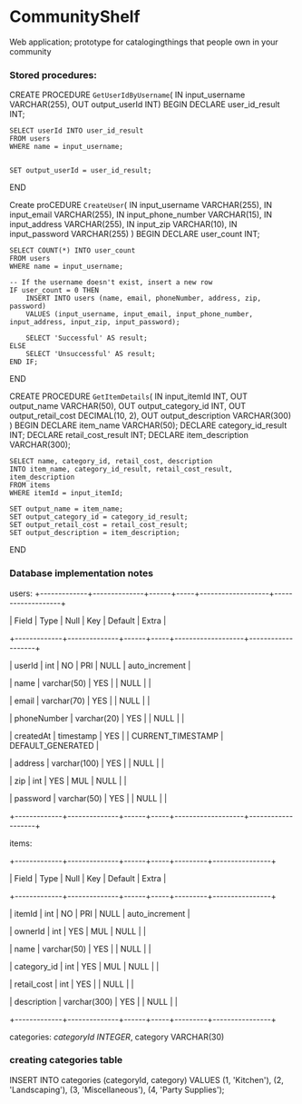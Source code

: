 # CommunityShelf
Web application; prototype for catalogingthings that people own in  your community

### Stored procedures:
CREATE PROCEDURE `GetUserIdByUsername`( IN input_username VARCHAR(255), OUT output_userId INT)
BEGIN
    DECLARE user_id_result INT;


    SELECT userId INTO user_id_result
    FROM users
    WHERE name = input_username;


    SET output_userId = user_id_result;
END 

Create proCEDURE `CreateUser`(
    IN input_username VARCHAR(255),
    IN input_email VARCHAR(255),
    IN input_phone_number VARCHAR(15),
    IN input_address VARCHAR(255),
    IN input_zip VARCHAR(10),
    IN input_password VARCHAR(255)
)
BEGIN
    DECLARE user_count INT;

    SELECT COUNT(*) INTO user_count
    FROM users
    WHERE name = input_username;

    -- If the username doesn't exist, insert a new row
    IF user_count = 0 THEN
        INSERT INTO users (name, email, phoneNumber, address, zip, password)
        VALUES (input_username, input_email, input_phone_number, input_address, input_zip, input_password);

        SELECT 'Successful' AS result;
    ELSE
        SELECT 'Unsuccessful' AS result;
    END IF;
END 



CREATE PROCEDURE `GetItemDetails`(
    IN input_itemId INT,
    OUT output_name VARCHAR(50),
    OUT output_category_id INT,
    OUT output_retail_cost DECIMAL(10, 2),
    OUT output_description VARCHAR(300)
)
BEGIN
    DECLARE item_name VARCHAR(50);
    DECLARE category_id_result INT;
    DECLARE retail_cost_result INT;
    DECLARE item_description VARCHAR(300);

    SELECT name, category_id, retail_cost, description
    INTO item_name, category_id_result, retail_cost_result, item_description
    FROM items
    WHERE itemId = input_itemId;

    SET output_name = item_name;
    SET output_category_id = category_id_result;
    SET output_retail_cost = retail_cost_result;
    SET output_description = item_description;
END 



### Database implementation notes
users: 
+-------------+--------------+------+-----+-------------------+-------------------+

| Field       | Type         | Null | Key | Default           | Extra             |

+-------------+--------------+------+-----+-------------------+-------------------+

| userId      | int          | NO   | PRI | NULL              | auto_increment    |

| name        | varchar(50)  | YES  |     | NULL              |                   |

| email       | varchar(70)  | YES  |     | NULL              |                   |

| phoneNumber | varchar(20)  | YES  |     | NULL              |                   |

| createdAt   | timestamp    | YES  |     | CURRENT_TIMESTAMP | DEFAULT_GENERATED |

| address     | varchar(100) | YES  |     | NULL              |                   |

| zip         | int          | YES  | MUL | NULL              |                   |

| password    | varchar(50)  | YES  |     | NULL              |                   |

+-------------+--------------+------+-----+-------------------+-------------------+
    
items: 

+-------------+--------------+------+-----+---------+----------------+

| Field       | Type         | Null | Key | Default | Extra          |

+-------------+--------------+------+-----+---------+----------------+

| itemId      | int          | NO   | PRI | NULL    | auto_increment |

| ownerId     | int          | YES  | MUL | NULL    |                |

| name        | varchar(50)  | YES  |     | NULL    |                |

| category_id | int          | YES  | MUL | NULL    |                |

| retail_cost | int          | YES  |     | NULL    |                |

| description | varchar(300) | YES  |     | NULL    |                |

+-------------+--------------+------+-----+---------+----------------+



categories:
    *categoryId INTEGER*,
    category VARCHAR(30)

### creating categories table
INSERT INTO categories (categoryId, category) VALUES
(1, 'Kitchen'),
(2, 'Landscaping'),
(3, 'Miscellaneous'),
(4, 'Party Supplies');


    
